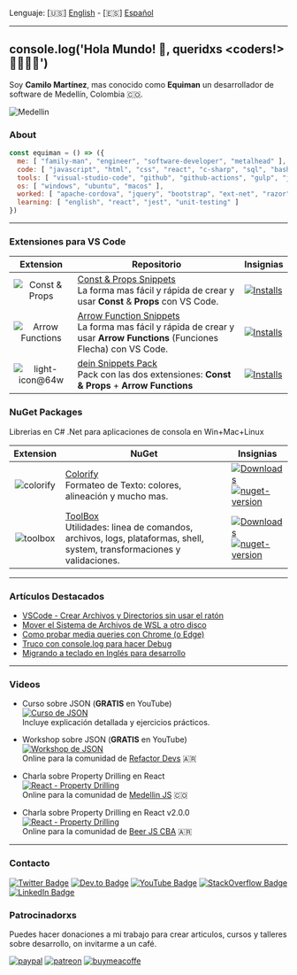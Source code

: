Lenguaje: [🇺🇸] [English](README.md) - [🇪🇸] [Español](README-ES.md)

---

## console.log('Hola Mundo! 👋, queridxs <coders!> 👩‍💻👨‍💻') 

Soy **Camilo Martínez**, mas conocido como **Equiman** un desarrollador de software de Medellín, Colombia 🇨🇴.

![Medellin](https://user-images.githubusercontent.com/933393/164779706-9434093e-61cd-4e6e-86a9-5c23ec90b1b1.png)

### About

```javascript
const equiman = () => ({
  me: [ "family-man", "engineer", "software-developer", "metalhead" ],
  code: [ "javascript", "html", "css", "react", "c-sharp", "sql", "bash", "batch" ],
  tools: [ "visual-studio-code", "github", "github-actions", "gulp", "jenkins", "gimp", "sonar-qube" ],
  os: [ "windows", "ubuntu", "macos" ],
  worked: [ "apache-cordova", "jquery", "bootstrap", "ext-net", "razor", "sql-server", "mysql", "excel-vba"],
  learning: [ "english", "react", "jest", "unit-testing" ]
})
```

---

### Extensiones para VS Code 

| Extension | Repositorio | Insignias |
| :-------: | ------ | --------- |
| ![Const & Props](https://user-images.githubusercontent.com/933393/164782988-9ff75d92-1bae-44e6-adca-1edf8edfea0f.png) | [Const & Props Snippets](https://github.com/deinsoftware/vscode-const-props-snippets)<br/>La forma mas fácil y rápida de crear y usar **Const** & **Props** con VS Code. | [![Installs](https://vsmarketplacebadge.apphb.com/installs/deinsoftware.const-props-snippets.svg)](https://marketplace.visualstudio.com/items?itemName=deinsoftware.const-props-snippets) |
| ![Arrow Functions](https://user-images.githubusercontent.com/933393/164782117-80a63fa8-a1d7-4980-b978-ec3fbdaf2c1d.png) | [Arrow Function Snippets](https://github.com/deinsoftware/vscode-arrow-snippets)<br/>La forma mas fácil y rápida de crear y usar **Arrow Functions** (Funciones Flecha) con VS Code. | [![Installs](https://vsmarketplacebadge.apphb.com/installs/deinsoftware.arrow-function-snippets.svg)](https://marketplace.visualstudio.com/items?itemName=deinsoftware.arrow-function-snippets) |
| ![light-icon@64w](https://user-images.githubusercontent.com/933393/164783435-07b78338-c630-4da9-927d-eee5941f30e5.png) | [dein Snippets Pack](https://github.com/deinsoftware/vscode-dein-snippets-pack)<br/>Pack con las dos extensiones: **Const & Props** + **Arrow Functions** | [![Installs](https://vsmarketplacebadge.apphb.com/installs/deinsoftware.dein-snippets-pack.svg)](https://marketplace.visualstudio.com/items?itemName=deinsoftware.dein-snippets-pack) |

### NuGet Packages

Librerias en C# .Net para aplicaciones de consola en Win+Mac+Linux

| Extension | NuGet  | Insignias |
| :-------: | ------ | --------- |
| ![colorify](https://user-images.githubusercontent.com/933393/164784579-1596124e-74ae-4860-ae23-1e0e87b8c7c6.png) | [Colorify](https://github.com/deinsoftware/colorify)<br/>Formateo de Texto: colores, alineación y mucho mas. | [![Downloads](https://img.shields.io/nuget/dt/dein.Colorify.svg)](https://www.nuget.org/packages/dein.Colorify/)<br/>[![nuget-version](https://img.shields.io/nuget/v/dein.Colorify.svg)](https://www.nuget.org/packages/dein.Colorify/) |
| ![toolbox](https://user-images.githubusercontent.com/933393/164784586-6e03917e-1ebe-448b-baad-f147d265c3d3.png) | [ToolBox](https://github.com/deinsoftware/toolbox)<br/>Utilidades: linea de comandos, archivos, logs, plataformas, shell, system, transformaciones y validaciones. | [![Downloads](https://img.shields.io/nuget/dt/dein.Toolbox.svg)](https://www.nuget.org/packages/dein.Toolbox/)<br/>[![nuget-version](https://img.shields.io/nuget/v/dein.ToolBox.svg)](https://www.nuget.org/packages/dein.ToolBox/) |

---

### Artículos Destacados

- [VSCode - Crear Archivos y Directorios sin usar el ratón](https://dev.to/equimancho/vscode-crear-archivos-y-directorios-sin-usar-el-raton-1c19)
- [Mover el Sistema de Archivos de WSL a otro disco](https://dev.to/equimancho/mover-el-sistema-de-archivos-de-wsl-a-otro-disco-3fbi)
- [Como probar media queries con Chrome (o Edge)](https://dev.to/equimancho/como-probar-media-queries-con-chrome-4kb5)
- [Truco con console.log para hacer Debug](https://dev.to/equimancho/truco-con-console-log-para-hacer-debug-9j2)
- [Migrando a teclado en Inglés para desarrollo](https://dev.to/equimancho/migrando-a-teclado-en-ingles-para-desarrollo-a91)

---

### Videos

- Curso sobre JSON (**GRATIS** en YouTube)  
[![Curso de JSON](https://img.youtube.com/vi/JJFXgEpcGbg/mqdefault.jpg)](https://www.youtube.com/playlist?list=PLrDTf5qnZdEAiHO19QB9hq5QXAef1h8oY)  
Incluye explicación detallada y ejercicios prácticos.

- Workshop sobre JSON (**GRATIS** en YouTube)  
[![Workshop de JSON](https://img.youtube.com/vi/draXtq0gTrM/mqdefault.jpg)](https://www.youtube.com/playlist?list=PLrDTf5qnZdEDF1wXZjpJGfIf82r0Z_Meb)  
Online para la comunidad de [Refactor Devs](https://twitter.com/refactordevs) 🇦🇷

- Charla sobre Property Drilling en React  
[![React - Property Drilling](https://img.youtube.com/vi/awe9W4EbJXo/mqdefault.jpg)](https://www.youtube.com/watch?v=awe9W4EbJXo)  
Online para la comunidad de [Medellin JS](https://medellinjs.org/) 🇨🇴

- Charla sobre Property Drilling en React v2.0.0  
[![React - Property Drilling](https://img.youtube.com/vi/8dNgfqFmuw0/mqdefault.jpg)](https://youtu.be/8dNgfqFmuw0?t=5269)  
Online para la comunidad de [Beer JS CBA](https://www.beerjscba.com/) 🇦🇷

---

### Contacto

[![Twitter Badge](https://img.shields.io/badge/-@equiman-gray?style=flat&labelColor=1DA1F2&logo=twitter&logoColor=white&link=https://twitter.com/equiman)](https://twitter.com/equiman)
[![Dev.to Badge](https://img.shields.io/badge/-@equiman-gray?style=flat&labelColor=0A0A0A&logo=devdotto&logoColor=white&link=https://dev.to/equiman)](https://dev.to/equiman)
[![YouTube Badge](https://img.shields.io/badge/-@equimancho-gray?style=flat&labelColor=FF0000&logo=youtube&logoColor=white&link=https://youtube.com/c//equimancho)](https://youtube.com/c//equimancho)
[![StackOverflow Badge](https://img.shields.io/badge/-@equiman-gray?style=flat&labelColor=FE7A16&logo=stackoverflow&logoColor=white&link=https://stackoverflow.com/story/equiman)](https://stackoverflow.com/users/812915)
[![LinkedIn Badge](https://img.shields.io/badge/-@equiman-gray?style=flat&labelColor=0077B5&logo=linkedin&logoColor=white&link=https://linkedin.com/in/equiman)](https://linkedin.com/in/equiman)

### Patrocinadorxs

Puedes hacer donaciones a mi trabajo para crear articulos, cursos y talleres sobre desarrollo, on invitarme a un café.

[![paypal](https://img.shields.io/badge/-PayPal-gray?style=flat&labelColor=00457C&logo=paypal&logoColor=white&link=https://paypal.me/equiman/3)](https://paypal.me/equiman/3)
[![patreon](https://img.shields.io/badge/-Patreon-gray?style=flat&labelColor=052d49&logo=patreon&logoColor=F96854&link=https://patreon.com/equiman)](https://patreon.com/equiman)
[![buymeacoffe](https://img.shields.io/badge/-Buy%20Me%20A%20Coffee-gray?style=flat&labelColor=FF813F&logo=buy-me-a-coffee&logoColor=white&link=https://buymeacoff.ee/equiman)](https://www.buymeacoffee.com/equiman)
